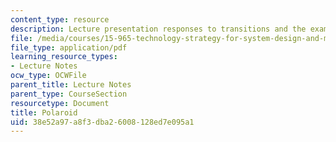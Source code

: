 ```yaml
---
content_type: resource
description: Lecture presentation responses to transitions and the example of Polaroid.
file: /media/courses/15-965-technology-strategy-for-system-design-and-management-spring-2009/38e52a97a8f3dba26008128ed7e095a1_MIT15_965S09_Lec09.pdf
file_type: application/pdf
learning_resource_types:
- Lecture Notes
ocw_type: OCWFile
parent_title: Lecture Notes
parent_type: CourseSection
resourcetype: Document
title: Polaroid
uid: 38e52a97-a8f3-dba2-6008-128ed7e095a1
---
```

